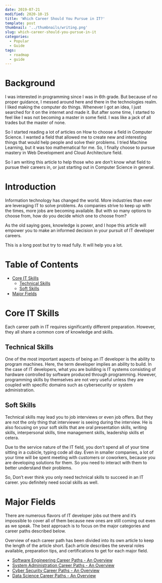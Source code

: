```yaml
---
date: 2019-07-21
modified: 2020-10-15
title: 'Which Career Should You Pursue in IT?'
template: post
thumbnail: '../thumbnails/writing.png'
slug: which-career-should-you-pursue-in-it
categories:
  - Popular
  - Guide
tags:
  - roadmap
  - guide
---
```


# Background
I was interested in programming since I was in 6th grade. But because of no proper guidance, I messed around here and there in the technologies realm. I liked making the computer do things. Whenever I got an idea, I just searched for it on the internet and made it. But after some time, I started to feel like I was not becoming a master in some field. I was like a jack of all trades but the master of none.

So I started reading a lot of articles on How to choose a field in Computer Science. I wanted a field that allowed me to create new and interesting things that would help people and solve their problems. I tried Machine Learning, but it was too mathematical for me. So, I finally choose to pursue mastery in Web Development and Cloud Architecture field.

So I am writing this article to help those who are don’t know what field to pursue their careers in, or just starting out in Computer Science in general.

# Introduction
Information technology has changed the world. More industries than ever are leveraging IT to solve problems. As companies strive to keep up with the times, more jobs are becoming available. But with so many options to choose from, how do you decide which one to choose from?

As the old saying goes, knowledge is power, and I hope this article will empower you to make an informed decision in your pursuit of IT developer careers.

This is a long post but try to read fully. It will help you a lot.
# Table of Contents

- [Core IT Skills](#core-it-skills)
  * [Technical Skills](#technical-skills)
  * [Soft Skills](#soft-skills)
- [Major Fields](#major-fields)

# Core IT Skills
Each career path in IT requires significantly different preparation. However, they all share a common core of knowledge and skills.
 
## Technical Skills
One of the most important aspects of being an IT developer is the ability to program machines. Here, the term developer implies an ability to build. In the case of IT developers, what you are building is IT systems consisting of hardware controlled by software produced through programming. However, programming skills by themselves are not very useful unless they are coupled with specific domains such as cybersecurity or system administration.

## Soft Skills
Technical skills may lead you to job interviews or even job offers. But they are not the only thing that interviewer is seeing during the interview. He is also focusing on your soft skills that are oral presentation skills, writing skills, interpersonal skills, time management skills, leadership skills et cetera.

Due to the service nature of the IT field, you don’t spend all of your time sitting in a cubicle, typing code all day. Even in smaller companies, a lot of your time will be spent meeting with customers or coworkers, because you are developing solutions for them. So you need to interact with them to better understand their problems.

So, Don’t ever think you only need technical skills to succeed in an IT career. you definitely need social skills as well.

# Major Fields
There are numerous flavors of IT developer jobs out there and it’s impossible to cover all of them because new ones are still coming out even as we speak. The best approach is to focus on the major categories and career paths described below.

Overview of each career path has been divided into its own article to keep the length of the article short. Each article describes the several roles available, preparation tips, and certifications to get for each major field.

- [Software Engineering Career Paths - An Overview](/software-engineering-career-paths)
- [System Administration Career Paths - An Overview](/system-administration-career-paths)
- [Cyber Security Career Paths - An Overview](/cyber-security-career-paths)
- [Data Science Career Paths - An Overview](/data-science-career-paths)
